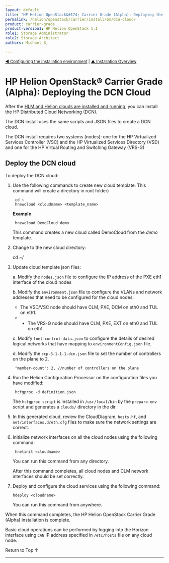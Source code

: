 ```yaml
---
layout: default
title: "HP Helion OpenStack&#174; Carrier Grade (Alpha): Deploying the Cloud"
permalink: /helion/openstack/carrier/install/bm/dcn-cloud/
product: carrier-grade
product-version1: HP Helion OpenStack 1.1
role1: Storage Administrator
role2: Storage Architect
authors: Michael B, 

---
```

<!--UNDER REVISION-->


<script>

function PageRefresh {
onLoad="window.refresh"
}

PageRefresh();	

</script>

<p style="font-size: small;"><a href="/helion/openstack/carrier/install/bm/environment/">&#9664; Configuring the installation environment</a> | <a href="/helion/openstack/carrier/install/bm/overview/">&#9650; Installation Overview</a>  </p> 

# HP Helion OpenStack&#174; Carrier Grade (Alpha): Deploying the DCN Cloud 

After the [HLM and Helion clouds are installed and running](/helion/openstack/carrier/install/bm/hlm-cloud/), you can install the HP Distributed Cloud Networking (DCN).

The DCN install uses the same scripts and JSON files to create a DCN cloud.  

The DCN install requires two systems (nodes): one for the HP Virtualized Services Controller (VSC) and the HP Virtualized Services Directory (VSD) and one for the HP Virtual Routing and Switching Gateway (VRS-G)

## Deploy the DCN cloud

To deploy the DCN cloud:

1. Use the following commands to create new cloud template. This command will create a directory <cloudname> in root folder)

		cd ~
		hnewcloud <cloudname> <template_name>

	**Example**

		hnewcloud DemoCloud demo

	This command creates a new cloud called DemoCloud from the *demo* template.

2. Change to the new cloud directory:

	cd ~/<cloudname>

5. Update cloud template json files:

	a. Modify the `nodes.json` file to configure the IP address of the PXE eth1 interface of the cloud nodes

	b. Modify the `environment.json` file to configure the VLANs and network addresses that need to be configured for the cloud nodes. 

	* The VSD/VSC node should have CLM, PXE, DCM on eth0 and TUL on eth1. 
	* * The VRS-G node should have CLM, PXE, EXT on eth0 and TUL on eth1. 
	
	c. Modify `lnet-control-data.json` to configure the details of desired logical networks that have mapping to `environmentConfig.json` file.

	d. Modify the `ccp-3-1-1-1-dcn.json` file to set the number of controllers on the plane to 2.

		"member-count": 2, //number of controllers on the plane

6. Run the Helion Configuration Processor on the configuration files you have modified:

		hcfgproc -d definition.json

	The `hcfgproc script` is installed in `/usr/local/bin` by the `prepare-env` script and generates a `clouds/` directory in the <cloudname> dir.

8. In this generated cloud, review the CloudDiagram, `hosts.hf`, and `net/interfaces.d/eth.cfg` files to make sure the network settings are correct.

9. Initialize network interfaces on all the cloud nodes using the following command:

		hnetinit <cloudname> 

	You can run this command from any directory. 

	After this command completes, all cloud nodes and CLM network interfaces should be set correctly. 

10. Deploy and configure the cloud services using the following command:

		hdeploy <cloudname> 

	You can run this command from anywhere.


When this command completes, the HP Helion OpenStack Carrier Grade (Alpha) installation is complete.

Basic cloud operations can be performed by logging into the Horizon interface using `CAN` IP address specified in `/etc/hosts` file on any cloud node.

<a href="#top" style="padding:14px 0px 14px 0px; text-decoration: none;"> Return to Top &#8593; </a>

---
